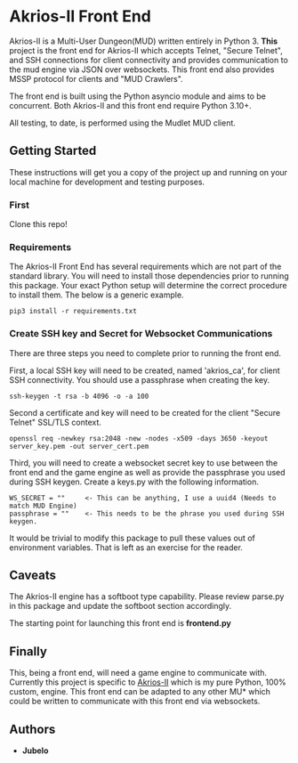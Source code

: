# Akrios-II Front End

Akrios-II is a Multi-User Dungeon(MUD) written entirely in Python 3.  **This** project is the front end for Akrios-II which
accepts Telnet, "Secure Telnet", and SSH connections for client connectivity and provides communication to the mud engine via JSON over websockets.  This front end  also provides MSSP protocol for clients and "MUD Crawlers".  

The front end is built using the Python asyncio module and aims to be concurrent. Both Akrios-II and this front end require Python 3.10+.

All testing, to date, is performed using the Mudlet MUD client.



## Getting Started

These instructions will get you a copy of the project up and running on your local machine for development and testing purposes.

### First

Clone this repo!

### Requirements

The Akrios-II Front End has several requirements which are not part of the standard library.  You will need to install those dependencies prior to running this package.  Your exact Python setup will determine the correct procedure to install them.  The below is a generic example.

```
pip3 install -r requirements.txt
```

### Create SSH key and Secret for Websocket Communications

There are three steps you need to complete prior to running the front end.  

First, a local SSH key will need to be created, named 'akrios_ca', for client SSH connectivity.  You should use a passphrase when creating the key.

```
ssh-keygen -t rsa -b 4096 -o -a 100
```

Second a certificate and key will need to be created for the client "Secure Telnet" SSL/TLS context.

```
openssl req -newkey rsa:2048 -new -nodes -x509 -days 3650 -keyout server_key.pem -out server_cert.pem
```

Third, you will need to create a websocket secret key to use between the front end and the game engine as well as provide the passphrase you used during SSH keygen.  Create a keys.py with the following information.

```
WS_SECRET = ""     <- This can be anything, I use a uuid4 (Needs to match MUD Engine)
passphrase = ""    <- This needs to be the phrase you used during SSH keygen.
```

It would be trivial to modify this package to pull these values out of environment variables.  That is left as an exercise for the reader.


## Caveats

The Akrios-II engine has a softboot type capability. Please review parse.py in this package and update the softboot section accordingly.

The starting point for launching this front end is **frontend.py**
## Finally

This, being a front end, will need a game engine to communicate with.  Currently this project is specific to [Akrios-II](https://github.com/bdubyapee/akrios-ii) which is my pure Python, 100% custom, engine.  This front end can be adapted to any other MU* which could be written to communicate with this front end via websockets.

## Authors

* **Jubelo**

